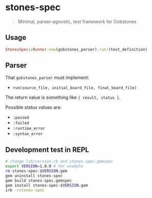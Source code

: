# stones-spec
> Minimal, parser-agnostic, test framework for Gobstones

## Usage

```ruby
StonesSpec::Runner.new(gobstones_parser).run!(test_definition)
```

## Parser

That `gobstones_parser` must implement:
- `run(source_file, initial_board_file, final_board_file)`

The return value is something like `{ result, status }`.

Possible status values are:
  - `:passed`
  - `:failed`
  - `:runtime_error`
  - `:syntax_error`

## Development test in REPL

```bash
# change lib/version.rb and stones-spec.gemspec
export VERSION=1.0.0 # for example
rm stones-spec-$VERSION.gem
gem uninstall stones-spec
gem build stones-spec.gemspec
gem install stones-spec-$VERSION.gem
irb -rstones-spec
```